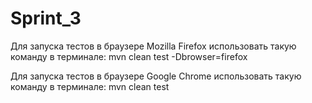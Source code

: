 # Sprint_3
Для запуска тестов в браузере Mozilla Firefox использовать такую команду в терминале:
mvn clean test -Dbrowser=firefox

Для запуска тестов в браузере Google Chrome использовать такую команду в терминале:
mvn clean test
